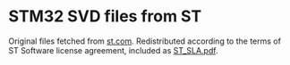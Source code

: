 # STM32 SVD files from ST

Original files fetched from [st.com]. Redistributed according to the terms of
ST Software license agreement, included as [ST_SLA.pdf](ST_SLA.pdf).

[st.com]:http://www.st.com/content/st_com/en/support/resources/resource-selector.html?querycriteria=productId=SC1169$$resourceCategory=cad_models_and_symbols$$resourceType=svd
